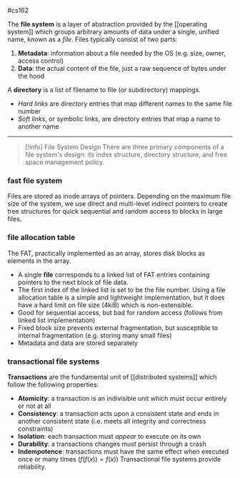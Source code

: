 #cs162 

The **file system** is a layer of abstraction provided by the [[operating system]] which groups arbitrary amounts of data under a single, unified name, known as a *file*. Files typically consist of two parts:
1. **Metadata**: information about a file needed by the OS (e.g. size, owner, access control)
2. **Data**: the actual content of the file, just a raw sequence of bytes under the hood

A **directory** is a list of filename to file (or subdirectory) mappings.
- *Hard links* are directory entries that map different names to the same file number
- *Soft links*, or symbolic links, are directory entries that map a name to another name

---

>[!info] File System Design
>There are three primary components of a file system's design: its index structure, directory structure, and free space management policy.

### fast file system
Files are stored as inode arrays of pointers. Depending on the maximum file size of the system, we use direct and multi-level indirect pointers to create tree structures for quick sequential and random access to blocks in large files.

### file allocation table
The FAT, practically implemented as an array, stores disk blocks as elements in the array.
- A single **file** corresponds to a linked list of FAT entries containing pointers to the next block of file data.
- The first index of the linked list is set to be the file number.
Using a file allocation table is a simple and lightweight implementation, but it does have a hard limit on file size (4kiB) which is non-extensible.
- Good for sequential access, but bad for random access (follows from linked list implementation)
- Fixed block size prevents external fragmentation, but susceptible to internal fragmentation (e.g. storing many small files)
- Metadata and data are stored separately

### transactional file systems
**Transactions** are the fundamental unit of [[distributed systems]] which follow the following properties:
- **Atomicity**: a transaction is an indivisible unit which must occur entirely or not at all
- **Consistency**: a transaction acts upon a consistent state and ends in another consistent state (i.e. meets all integrity and correctness constraints)
- **Isolation**: each transaction must *appear* to execute on its own
- **Durability**: a transactions changes must persist through a crash
- **Indempotence**: transactions must have the same effect when executed once or many times ($f(f(x)) = f(x)$)
Transactional file systems provide reliability.